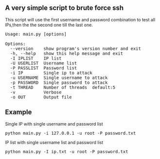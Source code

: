 ## A very simple script to brute force ssh

This script will use the first username and password combination to test all IPs,then the the second one till the last one.

<pre>
Usage: main.py [options]

Options:
  --version    show program's version number and exit
  -h, --help   show this help message and exit
  -I IPLIST    IP list
  -U USERLIST  Username list
  -P PASSLIST  Password list
  -i IP        Single ip to attack
  -u USERNAME  Single username to attack
  -p PASSWORD  Single password to attack
  -t THREAD    Number of threads  default:5
  -v           Verbose
  -o OUT       Output file
</pre>

## Example
Single IP with single username and password list
<pre>
python main.py -i 127.0.0.1 -u root -P password.txt
</pre>

IP list with single username list and password list
<pre>
python main.py -I ip.txt -u root -P password.txt
</pre>

